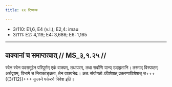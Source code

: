 ```yaml
---
title: २२ टिप्पन्यः

---
```

- 3/110: E1,6, E4 (v.l.); E2,4: imau
- 3/111: E2: 4,119; E4: 3,686; E6: 1,165

____________________________________________


## वाक्यानां च समाप्तत्वात् // MS_३,१.२५ //

स्वेन स्वेन पदसमूहेन परिपूर्णम् एकं वाक्यम्, तथापरम्, तथा सर्वाणि यान्य् उदाहृतानि। तस्माद् विस्पष्टम् अर्थद्वयम्, विभागे च निराकाङ्क्षता, तेन वाक्यभेदः। अतः संयोगतो ऽविशेषात् प्रकरणाविशेषाच् च+++({3/112})+++ कृत्स्ने पर्करणे निवेश इति।
